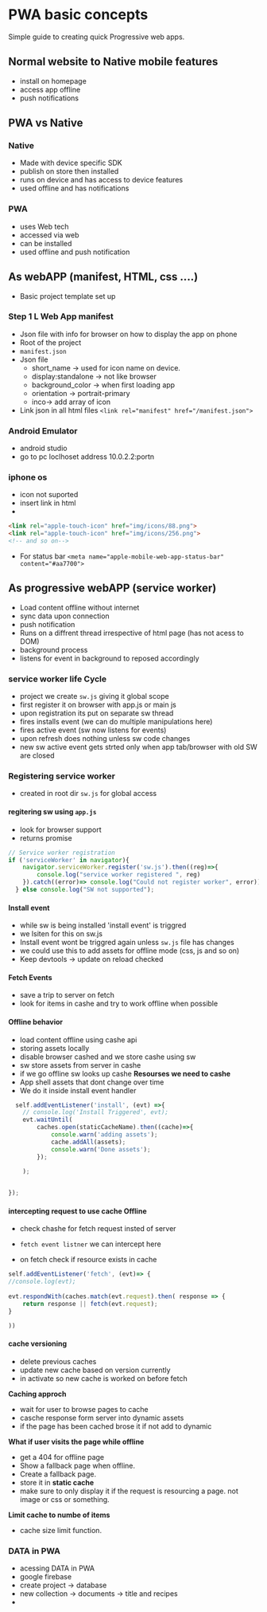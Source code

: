 # PWA basic concepts

Simple guide to creating quick Progressive web apps.

## Normal website to Native mobile features

* install on homepage
* access app offline
* push notifications

## PWA vs Native

### Native

* Made with device specific SDK
* publish on store then installed
* runs on device and has access to device features
* used offline and has notifications 

### PWA

* uses Web tech
* accessed via web
* can be installed
* used offline and push notification

## As webAPP (manifest, HTML, css ....)

* Basic project template set up 

### Step 1 L Web App manifest

* Json file with info for browser on how to display the app on phone
* Root of the project
* `manifest.json`
* Json file
  * short_name ->  used for icon name on device.
  * display:standalone -> not like browser
  * background_color -> when first loading app
  * orientation -> portrait-primary
  * inco-> add array of icon 
* Link json in all html files `<link rel="manifest" href="/manifest.json">`

### Android Emulator 
* android studio 
* go to pc loclhoset address 10.0.2.2:portn 

### iphone os
* icon not suported
* insert link in html
* 
```html
<link rel="apple-touch-icon" href="img/icons/88.png">
<link rel="apple-touch-icon" href="img/icons/256.png">
<!-- and so on-->
 ```

* For status bar `<meta name="apple-mobile-web-app-status-bar" content="#aa7700">`

## As progressive webAPP (service worker)

* Load content offline without internet
* sync data upon connection
* push notification
* Runs on a diffrent thread irrespective of html page (has not acess to DOM)
* background process
* listens for event in background to reposed accordingly
  
### service worker life Cycle 

* project we create `sw.js` giving it global scope
* first register it on browser with app.js or main js
* upon registration its put on separate sw thread
* fires installs event (we can do multiple manipulations here)
* fires active event (sw now listens for events)
* upon refresh does nothing unless sw code changes
* new sw active event gets strted only when app tab/browser with old SW are closed

### Registering service worker

* created in root dir `sw.js` for global access 
#### regitering sw using `app.js`

* look for browser support 
* returns promise 
```js
// Service worker registration 
if ('serviceWorker' in navigator){
    navigator.serviceWorker.register('sw.js').then((reg)=>{
        console.log("service worker registered ", reg)
    }).catch((error)=> console.log("Could not register worker", error));
  } else console.log("SW not supported");
```

#### Install event 

* while sw is being installed 'install event' is triggred 
* we lsiten for this on sw.js
* Install event wont be triggred again unless `sw.js` file has changes
* we could use this to add assets for offline mode (css, js and so on)
* Keep devtools -> update on reload checked


#### Fetch Events
* save a trip to server on fetch 
* look for items in cashe and try to work offline when possible 
  
#### Offline behavior

* load content offline using cashe api
* storing assets locally
* disable browser cashed and we store cashe using sw
* sw store assets from server in cashe
* if we go offline sw looks up cashe
**Resourses we need to cashe**
* App shell assets that dont change over time 
* We do it inside install event handler
```js
  self.addEventListener('install', (evt) =>{
    // console.log('Install Triggered', evt);
    evt.waitUntil(
        caches.open(staticCacheName).then((cache)=>{
            console.warn('adding assets');
            cache.addAll(assets);
            console.warn('Done assets');
        });

    );
    

});
```

#### intercepting request to use cache Offline

* check chashe for fetch request insted of server

* `fetch event listner` we can intercept here 
* on fetch check if resource exists in cache 

```js
self.addEventListener('fetch', (evt)=> {
//console.log(evt);
    
evt.respondWith(caches.match(evt.request).then( response => {
    return response || fetch(evt.request);
}

))
```

#### cache versioning

* delete previous caches
* update new cache based on version currently 
* in activate so new cache is worked on before fetch

**Caching approch**
* wait for user to browse pages to cache
* casche response form server into dynamic assets
* if the page has been cached brose it if not add to dynamic

**What if user visits the page while offline**

* get a 404 for offline page 
* Show a fallback page when offline. 
* Create a fallback page. 
* store it in **static cache** 
* make sure to only display it if the request is resourcing a page. not image or css or something. 

**Limit cache to numbe of items**
* cache size limit function. 

### DATA in PWA

* acessing DATA in PWA
* google firebase 
* create project -> database 
* new collection -> documents -> title and recipes
* 